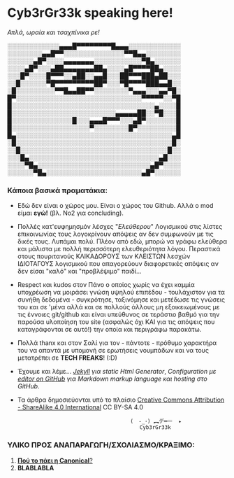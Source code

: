 
# Cyb3rGr33k speaking here!
_Απλά, ωραία και τσαχπίνικα ρε!_ 


░░░░░░░░░░░░▄▄▄█▀▀▀▀▀▀▀▀█▄▄▄░░░░░░░░░░░░
░░░░░░░░▄▄█▀▀░░░░░░░░░░░░░░▀▀█▄▄░░░░░░░░
░░░░░░▄█▀░░░░▄▄▄▄▄▄▄░░░░░░░░░░░▀█▄░░░░░░
░░░░▄█▀░░░▄██▄▄▄▄▄▄▄██▄░░░░▄█▀▀▀▀██▄░░░░
░░░█▀░░░░█▀▀▀░░▄██░░▄▄█░░░██▀▀▀███▄██░░░
░░█░░░░░░▀█▀▀▀▀▀▀▀▀▀██▀░░░▀█▀▀▀▀███▄▄█░░
░█░░░░░░░░░▀▀█▄▄██▀▀░░░░░░░░▀▄▄▄░░░▄▄▀█░
█▀░░░░░░░░░░░░░░░░░░░░░░░░░░░░░▀▀▀▀▀░░▀█
█░░░░░░░░░░░░░░░░░░░░░░░░░░░░░░░░░▄░░░░█
█░░░░░░░░░░░░░░░░░░░░░░░░▄▄▄▄▄██░░▀█░░░█
█░░░░░░░░░░░░░░█░░░▄▄▄█▀▀▀░░░▄█▀░░░░░░░█
█░░░░░░░░░░░░░░░░░░▀░░░░░░░░█▀░░░░░░░░░█
█▄░░░░░░░░░░░░░░░░░░░░░░░░░░░░░░░░░░░░▄█
░█░░░░░░░░░░░░░░░░░░░░░░░░░░░░░░░░░░░░█░
░░█░░░░░░░░░░░░░░░░░░░░░░░░░░░░░░░░░░█░░
░░░█▄░░░░░░░░░░░░░░░░░░░░░░░░░░░░░░▄█░░░
░░░░▀█▄░░░░░░░░░░░░░░░░░░░░░░░░░░▄█▀░░░░
░░░░░░▀█▄░░░░░░░░░░░░░░░░░░░░░░▄█▀░░░░░░




### Κάποια βασικά πραματάκια: 

- Εδώ δεν είναι ο χώρος μου. Είναι ο χώρος του Github. Αλλά ο mod είμαι **εγώ!** (βλ. Νο2 για concluding). 

- Πολλές κατ'ευφημησμόν λέσχες "_Ελεύθερου_" Λογισμικού στις λίστες επικοινωνίας τους λογοκρίνουν απόψεις αν δεν συμφωνούν με τις δικές τους. Λυπάμαι πολύ. Πλέον από εδώ, μπορώ να γράφω ελεύθερα και μάλιστα με πολλή περισσότερη ελευθεριότητα λόγου. Περαστικά στους πουριτανούς ΚΛΙΚΑΔΟΡΟΥΣ των ΚΛΕΙΣΤΩΝ λεσχών ΙΔΙΟΤΑΓΟΥΣ λογισμικού που απαγορεύουν διαφορετικές απόψεις αν δεν είσαι "καλό" και "προβλέψιμο" παιδί... 

- Respect και kudos στον Πάνο ο οποίος χωρίς να έχει καμμία υποχρέωση να μοιράσει γνώση υψηλού επιπέδου - τουλάχιστον για τα συνήθη δεδομένα - συγκρότησε, ταξινόμησε και μετέδωσε τις γνώσεις του και σε 'μένα αλλά και σε πολλούς άλλους μη εξοικειωμένους με τις έννοιες git/github και είναι υπεύθυνος σε τεράστιο βαθμό για την παρούσα υλοποίηση του site (ασφαλώς όχι ΚΑΙ για τις απόψεις που καταγράφονται σε αυτό!) την οποία και περιγράφω παρακάτω. 

- Πολλά thanx και στον Σαλί για τον - πάντοτε - πρόθυμο χαρακτήρα του να απαντά με υπομονή σε ερωτήσεις νουμπάδων και να τους μετατρέπει σε **TECH FREAKS**! (:D)

- Έχουμε και λέμε... 
 _[Jekyll](https://jekyllrb.com/) για static Html Generator_, 
 _Configuration με [editor on GitHub](https://github.com/cybergreek/cybergreek.github.io/edit/master/index.md) για Markdown markup language_
 _και hosting στο GitHub_. 

- Τα άρθρα δημοσιεύονται υπό το πλαίσιο [Creative Commons Attribution - ShareAlike 4.0 International](https://creativecommons.org/licenses/by-sa/4.0/legalcode) CC BY-SA 4.0


                                          (　-_･) ︻デ═一  ▸
                                             Cyb3rGr33k


### ΥΛΙΚΟ ΠΡΟΣ ΑΝΑΠΑΡΑΓΩΓΗ/ΣΧΟΛΙΑΣΜΟ/ΚΡΑΞΙΜΟ: 

1. [**Πού το πάει η Canonical**?](a1.md) 
2. **BLABLABLA**


